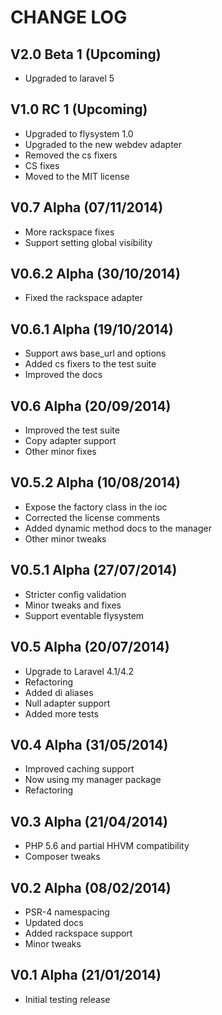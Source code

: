 CHANGE LOG
==========


## V2.0 Beta 1 (Upcoming)

* Upgraded to laravel 5


## V1.0 RC 1 (Upcoming)

* Upgraded to flysystem 1.0
* Upgraded to the new webdev adapter
* Removed the cs fixers
* CS fixes
* Moved to the MIT license


## V0.7 Alpha (07/11/2014)

* More rackspace fixes
* Support setting global visibility


## V0.6.2 Alpha (30/10/2014)

* Fixed the rackspace adapter


## V0.6.1 Alpha (19/10/2014)

* Support aws base_url and options
* Added cs fixers to the test suite
* Improved the docs


## V0.6 Alpha (20/09/2014)

* Improved the test suite
* Copy adapter support
* Other minor fixes


## V0.5.2 Alpha (10/08/2014)

* Expose the factory class in the ioc
* Corrected the license comments
* Added dynamic method docs to the manager
* Other minor tweaks


## V0.5.1 Alpha (27/07/2014)

* Stricter config validation
* Minor tweaks and fixes
* Support eventable flysystem


## V0.5 Alpha (20/07/2014)

* Upgrade to Laravel 4.1/4.2
* Refactoring
* Added di aliases
* Null adapter support
* Added more tests


## V0.4 Alpha (31/05/2014)

* Improved caching support
* Now using my manager package
* Refactoring


## V0.3 Alpha (21/04/2014)

* PHP 5.6 and partial HHVM compatibility
* Composer tweaks


## V0.2 Alpha (08/02/2014)

* PSR-4 namespacing
* Updated docs
* Added rackspace support
* Minor tweaks


## V0.1 Alpha (21/01/2014)

* Initial testing release
